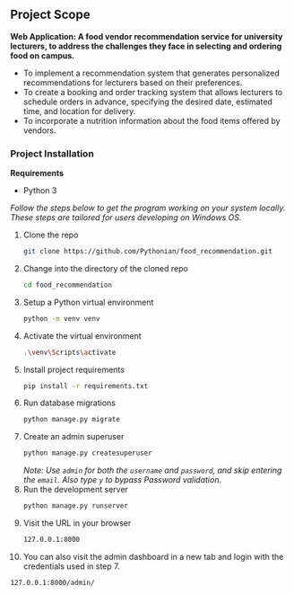 Project Scope
---

**Web Application: A food vendor recommendation service for university lecturers, to address the challenges they face in selecting and ordering food on campus.**

* To implement a recommendation system that generates personalized recommendations for lecturers based on their preferences.
* To create a booking and order tracking system that allows lecturers to schedule orders in advance, specifying the desired date, estimated time, and location for delivery.
* To incorporate a nutrition information about the food items offered by vendors.


### Project Installation

**Requirements**

- Python 3

_Follow the steps below to get the program working on your system locally. These steps are tailored for users developing on Windows OS._

1. Clone the repo
   ```sh
   git clone https://github.com/Pythonian/food_recommendation.git
   ```
2. Change into the directory of the cloned repo
   ```sh
   cd food_recommendation
   ```
3. Setup a Python virtual environment
   ```sh
   python -m venv venv
   ```
4. Activate the virtual environment
   ```sh
   .\venv\Scripts\activate
   ```
5. Install project requirements
   ```sh
   pip install -r requirements.txt
   ```
6. Run database migrations
   ```sh
   python manage.py migrate
   ```
7. Create an admin superuser
   ```sh
   python manage.py createsuperuser
   ```
   _Note: Use `admin` for both the `username` and `password`, and skip entering the `email`. Also type `y` to bypass Password validation._
8. Run the development server
   ```sh
   python manage.py runserver
   ```
9. Visit the URL in your browser
   ```sh
   127.0.0.1:8000
   ```
10. You can also visit the admin dashboard in a new tab and login with the credentials used in step 7.
   ```sh
   127.0.0.1:8000/admin/
   ```